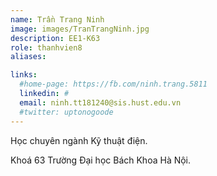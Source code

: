 ```yaml
---
name: Trần Trang Ninh
image: images/TranTrangNinh.jpg
description: EE1-K63
role: thanhvien8
aliases:

links:
  #home-page: https://fb.com/ninh.trang.5811
  linkedin: #
  email: ninh.tt181240@sis.hust.edu.vn
  #twitter: uptonogoode
---
```


Học chuyên ngành Kỹ thuật điện.

Khoá 63 Trường Đại học Bách Khoa Hà Nội.
